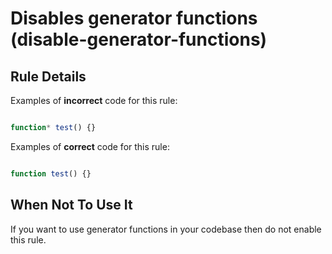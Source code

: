 # Disables generator functions (disable-generator-functions)

## Rule Details

Examples of **incorrect** code for this rule:

```js

function* test() {}

```

Examples of **correct** code for this rule:

```js

function test() {}

```

## When Not To Use It

If you want to use generator functions in your codebase then do not enable this rule.
